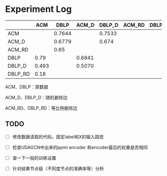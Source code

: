 # Experiment Log

|         | ACM   | DBLP   | ACM_D  | DBLP_D | ACM_RD | DBLP_RD |
| ------- | ----- | ------ | ------ | ------ | ------ | ------- |
| ACM     |       | 0.7644 |        | 0.7533 |        |         |
| ACM_D   |       | 0.6779 |        | 0.674  |        |         |
| ACM_RD  |       | 0.65   |        |        |        |         |
| DBLP    | 0.79  |        | 0.6841 |        |        |         |
| DBLP_D  | 0.493 |        | 0.5070 |        |        |         |
| DBLP_RD | 0.18  |        |        |        |        |         |

ACM、DBLP：原数据

ACM_D、DBLP_D：随机删除边

ACM_RD、DBLP_RD：等比例删除边

## TODO

- [ ] 修改数据读取的代码，固定label和X的输入路径
- [ ] 检查UDAGCN中出来的ppmi encoder 和encoder最后的权重是否相同
- [ ] 查一下一般的训练设置
- [ ] 针对结果节点级（不同度节点的准确率等）分析

